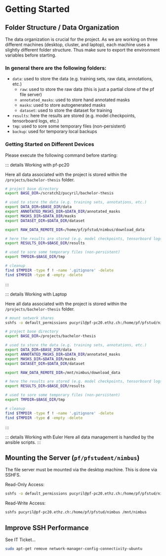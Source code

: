 # Getting Started

## Folder Structure / Data Organization

The data organization is crucial for the project. As we are working on three different machines (desktop, cluster, and
laptop), each machine uses a slightly different folder structure. Thus make sure to export the environment variables
before starting.

### In general there are the following folders:

- `data`: used to store the data (e.g. training sets, raw data, annotations, etc.)
    - `raw`: used to store the raw data (this is just a partial clone of the pf file server)
    - `annotated_masks`: used to store hand annotated masks
    - `masks`: used to store autogenerated masks
    - `dataset`: used to store the dataset for training
- `results`: here the results are stored (e.g. model checkpoints, tensorboard logs, etc.)
- `tmp`: used to sore some temporary files (non-persistent)
- `backup`: used for temporary local backups

### Getting Started on Different Devices

Please execute the following command before starting:

::: details Working with pf-pc20

Here all data associated with the project is stored within the `/projects/bachelor-thesis` folder.

```bash
# project base directory
export BASE_DIR=/scratch2/pucyril/bachelor-thesis

# used to store the data (e.g. training sets, annotations, etc.)
export DATA_DIR=$BASE_DIR/data
export ANNOTATED_MASKS_DIR=$DATA_DIR/annotated_masks
export MASKS_DIR=$DATA_DIR/masks
export DATASET_DIR=$DATA_DIR/dataset

export RAW_DATA_REMOTE_DIR=/home/pf/pfstud/nimbus/download_data

# here the results are stored (e.g. model checkpoints, tensorboard logs, etc.)
export RESULTS_DIR=$BASE_DIR/results

# used to sore some temporary files (non-persistent)
export TMPDIR=$BASE_DIR/tmp

# cleanup
find $TMPDIR -type f ! -name '.gitignore' -delete
find $TMPDIR -type d -empty -delete
```

:::

::: details Working with Laptop

Here all data associated with the project is stored within the `/projects/bachelor-thesis` folder.

```bash
# mount network shares
sshfs -o default_permissions pucyril@pf-pc20.ethz.ch:/home/pf/pfstud/nimbus /mnt/nimbus

# project base directory
export BASE_DIR=/projects/bachelor-thesis

# used to store the data (e.g. training sets, annotations, etc.)
export DATA_DIR=$BASE_DIR/data
export ANNOTATED_MASKS_DIR=$DATA_DIR/annotated_masks
export MASKS_DIR=$DATA_DIR/masks
export DATASET_DIR=$DATA_DIR/dataset

export RAW_DATA_REMOTE_DIR=/mnt/nimbus/download_data

# here the results are stored (e.g. model checkpoints, tensorboard logs, etc.)
export RESULTS_DIR=$BASE_DIR/results

# used to sore some temporary files (non-persistent)
export TMPDIR=$BASE_DIR/tmp

# cleanup
find $TMPDIR -type f ! -name '.gitignore' -delete
find $TMPDIR -type d -empty -delete
```

:::

::: details Working with Euler
Here all data management is handled by the ansible scripts.
:::

## Mounting the Server (`pf/pfstudent/nimbus`)

The file server must be mounted via the desktop machine. This is done via SSHFS.

Read-Only Access:
```bash
sshfs -o default_permissions pucyril@pf-pc20.ethz.ch:/home/pf/pfstud/nimbus /mnt/nimbus
```

Read-Write Access:
```bash
sshfs pucyril@pf-pc20.ethz.ch:/home/pf/pfstud/nimbus /mnt/nimbus
```

## Improve SSH Performance

See IT Ticket...

```bash
sudo apt-get remove network-manager-config-connectivity-ubuntu
```
